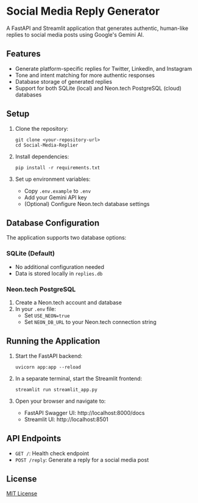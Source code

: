 # Social Media Reply Generator

A FastAPI and Streamlit application that generates authentic, human-like replies to social media posts using Google's Gemini AI.

## Features

- Generate platform-specific replies for Twitter, LinkedIn, and Instagram
- Tone and intent matching for more authentic responses
- Database storage of generated replies
- Support for both SQLite (local) and Neon.tech PostgreSQL (cloud) databases

## Setup

1. Clone the repository:

   ```
   git clone <your-repository-url>
   cd Social-Media-Replier
   ```

2. Install dependencies:

   ```
   pip install -r requirements.txt
   ```

3. Set up environment variables:
   - Copy `.env.example` to `.env`
   - Add your Gemini API key
   - (Optional) Configure Neon.tech database settings

## Database Configuration

The application supports two database options:

### SQLite (Default)

- No additional configuration needed
- Data is stored locally in `replies.db`

### Neon.tech PostgreSQL

1. Create a Neon.tech account and database
2. In your `.env` file:
   - Set `USE_NEON=true`
   - Set `NEON_DB_URL` to your Neon.tech connection string

## Running the Application

1. Start the FastAPI backend:

   ```
   uvicorn app:app --reload
   ```

2. In a separate terminal, start the Streamlit frontend:

   ```
   streamlit run streamlit_app.py
   ```

3. Open your browser and navigate to:
   - FastAPI Swagger UI: http://localhost:8000/docs
   - Streamlit UI: http://localhost:8501

## API Endpoints

- `GET /`: Health check endpoint
- `POST /reply`: Generate a reply for a social media post

## License

[MIT License](LICENSE)
